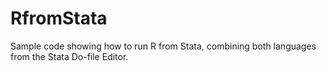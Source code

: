 # RfromStata

Sample code showing how to run R from Stata, combining both languages from the Stata Do-file Editor. 
